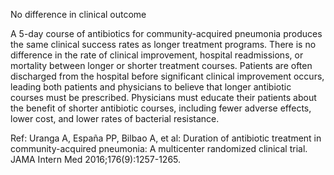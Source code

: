 No difference in clinical outcome

A 5-day course of antibiotics for community-acquired pneumonia produces the same clinical success rates as longer treatment programs. There is no difference in the rate of clinical improvement, hospital readmissions, or mortality between longer or shorter treatment courses. Patients are often discharged from the hospital before significant clinical improvement occurs, leading both patients and physicians to believe that longer antibiotic courses must be prescribed. Physicians must educate their patients about the benefit of shorter antibiotic courses, including fewer adverse effects, lower cost, and lower rates of bacterial resistance.

Ref: Uranga A, España PP, Bilbao A, et al: Duration of antibiotic treatment in community-acquired pneumonia: A multicenter randomized clinical trial. JAMA Intern Med 2016;176(9):1257-1265.